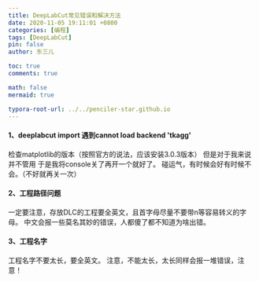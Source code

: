 ```yaml
---
title: DeepLabCut常见错误和解决方法
date: 2020-11-05 19:11:01 +0800
categories: [编程]
tags: [DeepLabCut]
pin: false
author: 东三儿

toc: true
comments: true

math: false
mermaid: true

typora-root-url: ../../penciler-star.github.io
---
```


#### 1、deeplabcut import 遇到cannot load backend 'tkagg'

检查matplotlib的版本（按照官方的说法，应该安装3.0.3版本）
但是对于我来说并不管用
于是我将console关了再开一个就好了。
碰运气，有时候会好有时候不会。（不好就再关一次）

#### 2、工程路径问题

一定要注意，存放DLC的工程要全英文，且首字母尽量不要带n等容易转义的字母。
中文会报一些莫名其妙的错误，人都傻了都不知道为啥出错。

#### 3、工程名字

工程名字不要太长，要全英文。
注意，不能太长，太长同样会报一堆错误，注意！